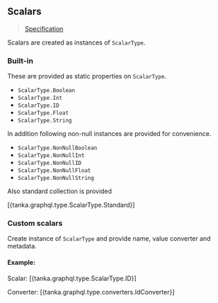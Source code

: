 ## Scalars

> [Specification](https://facebook.github.io/graphql/June2018/#sec-Scalars)

Scalars are created as instances of `ScalarType`. 

### Built-in

These are provided as static properties on `ScalarType`.

- `ScalarType.Boolean`
- `ScalarType.Int`
- `ScalarType.ID`
- `ScalarType.Float`
- `ScalarType.String`

In addition following non-null instances are provided for convenience.

- `ScalarType.NonNullBoolean`
- `ScalarType.NonNullInt`
- `ScalarType.NonNullID`
- `ScalarType.NonNullFloat`
- `ScalarType.NonNullString`

Also standard collection is provided

[{tanka.graphql.type.ScalarType.Standard}]


### Custom scalars

Create instance of `ScalarType` and provide name, value converter and metadata.

#### Example:

Scalar:
[{tanka.graphql.type.ScalarType.ID}]

Converter:
[{tanka.graphql.type.converters.IdConverter}]